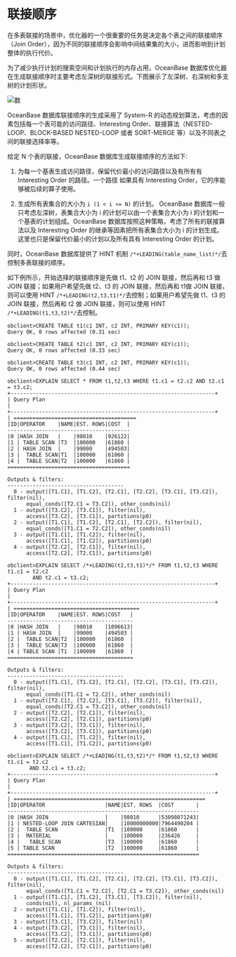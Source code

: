 联接顺序 
=========================



在多表联接的场景中，优化器的一个很重要的任务是决定各个表之间的联接顺序（Join Order），因为不同的联接顺序会影响中间结果集的大小，进而影响到计划整体的执行代价。

为了减少执行计划的搜索空间和计划执行的内存占用，OceanBase 数据库优化器在生成联接顺序时主要考虑左深树的联接形式。下图展示了左深树、右深树和多支树的计划形状。

![数](https://static-aliyun-doc.oss-accelerate.aliyuncs.com/assets/img/zh-CN/9765994061/p180085.jpg)

OceanBase 数据库联接顺序的生成采用了 System-R 的动态规划算法，考虑的因素包括每一个表可能的访问路径、Interesting Order、联接算法（NESTED-LOOP、BLOCK-BASED NESTED-LOOP 或者 SORT-MERGE 等）以及不同表之间的联接选择率等。

给定 N 个表的联接，OceanBase 数据库生成联接顺序的方法如下:

1. 为每一个基表生成访问路径，保留代价最小的访问路径以及有所有有 Interesting Order 的路径。一个路径 如果具有 Interesting Order，它的序能够被后续的算子使用。

   

2. 生成所有表集合的大小为 `i (1 < i <= N)` 的计划。 OceanBase 数据库一般只考虑左深树，表集合大小为 i 的计划可以由一个表集合大小为 i 的计划和一个基表的计划组成。OceanBase 数据库按照这种策略，考虑了所有的联接算法以及 Interesting Order 的继承等因素把所有表集合大小为 i 的计划生成。这里也只是保留代价最小的计划以及所有具有 Interesting Order 的计划。

   




同时，OceanBase 数据库提供了 HINT 机制 `/*+LEADING(table_name_list)*/`去控制多表联接的顺序。

如下例所示，开始选择的联接顺序是先做 t1、t2 的 JOIN 联接，然后再和 t3 做 JOIN 联接；如果用户希望先做 t2、t3 的 JOIN 联接，然后再和 t1做 JOIN 联接，则可以使用 HINT `/*+LEADING(t2,t3,t1)*/`去控制；如果用户希望先做 t1、t3 的 JOIN 联接，然后再和 t2 做 JOIN 联接，则可以使用 HINT `/*+LEADING(t1,t3,t2)*/`去控制。

    obclient>CREATE TABLE t1(c1 INT, c2 INT, PRIMARY KEY(c1));
    Query OK, 0 rows affected (0.31 sec)
    
    obclient>CREATE TABLE t2(c1 INT, c2 INT, PRIMARY KEY(c1));
    Query OK, 0 rows affected (0.33 sec)
    
    obclient>CREATE TABLE t3(c1 INT, c2 INT, PRIMARY KEY(c1));
    Query OK, 0 rows affected (0.44 sec)
    
    obclient>EXPLAIN SELECT * FROM t1,t2,t3 WHERE t1.c1 = t2.c2 AND t2.c1 = t3.c2;
    +-----------------------------------------------------------------+
    | Query Plan                                                                              |
    +-----------------------------------------------------------------+
    | =======================================
    |ID|OPERATOR    |NAME|EST. ROWS|COST  |
    ---------------------------------------
    |0 |HASH JOIN   |    |98010    |926122|
    |1 | TABLE SCAN |T3  |100000   |61860 |
    |2 | HASH JOIN  |    |99000    |494503|
    |3 |  TABLE SCAN|T1  |100000   |61860 |
    |4 |  TABLE SCAN|T2  |100000   |61860 |
    =======================================
    
    Outputs & filters: 
    -------------------------------------
      0 - output([T1.C1], [T1.C2], [T2.C1], [T2.C2], [T3.C1], [T3.C2]), filter(nil), 
          equal_conds([T2.C1 = T3.C2]), other_conds(nil)
      1 - output([T3.C2], [T3.C1]), filter(nil), 
          access([T3.C2], [T3.C1]), partitions(p0)
      2 - output([T1.C1], [T1.C2], [T2.C1], [T2.C2]), filter(nil), 
          equal_conds([T1.C1 = T2.C2]), other_conds(nil)
      3 - output([T1.C1], [T1.C2]), filter(nil), 
          access([T1.C1], [T1.C2]), partitions(p0)
      4 - output([T2.C2], [T2.C1]), filter(nil), 
          access([T2.C2], [T2.C1]), partitions(p0)
    
    obclient>EXPLAIN SELECT /*+LEADING(t2,t3,t1)*/* FROM t1,t2,t3 WHERE t1.c1 = t2.c2
            AND t2.c1 = t3.c2;
    +-----------------------------------------------------------------+
    | Query Plan                                                                              |
    +-----------------------------------------------------------------+
    | ========================================
    |ID|OPERATOR    |NAME|EST. ROWS|COST   |
    ----------------------------------------
    |0 |HASH JOIN   |    |98010    |1096613|
    |1 | HASH JOIN  |    |99000    |494503 |
    |2 |  TABLE SCAN|T2  |100000   |61860  |
    |3 |  TABLE SCAN|T3  |100000   |61860  |
    |4 | TABLE SCAN |T1  |100000   |61860  |
    ========================================
    
    Outputs & filters: 
    -------------------------------------
      0 - output([T1.C1], [T1.C2], [T2.C1], [T2.C2], [T3.C1], [T3.C2]), filter(nil), 
          equal_conds([T1.C1 = T2.C2]), other_conds(nil)
      1 - output([T2.C1], [T2.C2], [T3.C1], [T3.C2]), filter(nil), 
          equal_conds([T2.C1 = T3.C2]), other_conds(nil)
      2 - output([T2.C2], [T2.C1]), filter(nil), 
          access([T2.C2], [T2.C1]), partitions(p0)
      3 - output([T3.C2], [T3.C1]), filter(nil), 
          access([T3.C2], [T3.C1]), partitions(p0)
      4 - output([T1.C1], [T1.C2]), filter(nil), 
          access([T1.C1], [T1.C2]), partitions(p0)
    
    obclient>EXPLAIN SELECT /*+LEADING(t1,t3,t2)*/* FROM t1,t2,t3 WHERE t1.c1 = t2.c2 
           AND t2.c1 = t3.c2;
    +-----------------------------------------------------------------+
    | Query Plan                                                                              |
    +-----------------------------------------------------------------+
    | =============================================================
    |ID|OPERATOR                   |NAME|EST. ROWS  |COST       |
    -------------------------------------------------------------
    |0 |HASH JOIN                  |    |98010      |53098071243|
    |1 | NESTED-LOOP JOIN CARTESIAN|    |10000000000|7964490204 |
    |2 |  TABLE SCAN               |T1  |100000     |61860      |
    |3 |  MATERIAL                 |    |100000     |236426     |
    |4 |   TABLE SCAN              |T3  |100000     |61860      |
    |5 | TABLE SCAN                |T2  |100000     |61860      |
    =============================================================
    
    Outputs & filters: 
    -------------------------------------
      0 - output([T1.C1], [T1.C2], [T2.C1], [T2.C2], [T3.C1], [T3.C2]), filter(nil), 
          equal_conds([T1.C1 = T2.C2], [T2.C1 = T3.C2]), other_conds(nil)
      1 - output([T1.C1], [T1.C2], [T3.C1], [T3.C2]), filter(nil), 
          conds(nil), nl_params_(nil)
      2 - output([T1.C1], [T1.C2]), filter(nil), 
          access([T1.C1], [T1.C2]), partitions(p0)
      3 - output([T3.C1], [T3.C2]), filter(nil)
      4 - output([T3.C2], [T3.C1]), filter(nil), 
          access([T3.C2], [T3.C1]), partitions(p0)
      5 - output([T2.C2], [T2.C1]), filter(nil), 
          access([T2.C2], [T2.C1]), partitions(p0)


